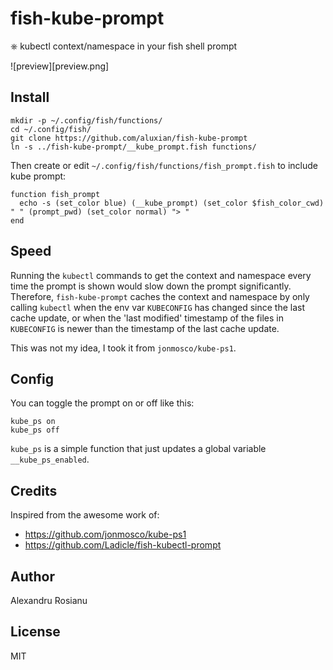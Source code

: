 # fish-kube-prompt

⎈ kubectl context/namespace in your fish shell prompt

![preview][preview.png]

## Install

```fish
mkdir -p ~/.config/fish/functions/
cd ~/.config/fish/
git clone https://github.com/aluxian/fish-kube-prompt
ln -s ../fish-kube-prompt/__kube_prompt.fish functions/
```

Then create or edit `~/.config/fish/functions/fish_prompt.fish` to include
kube prompt:

```
function fish_prompt
  echo -s (set_color blue) (__kube_prompt) (set_color $fish_color_cwd) " " (prompt_pwd) (set_color normal) "> "
end
```

## Speed

Running the `kubectl` commands to get the context and namespace every time
the prompt is shown would slow down the prompt significantly. Therefore,
`fish-kube-prompt` caches the context and namespace by only calling `kubectl`
when the env var `KUBECONFIG` has changed since the last cache update, or
when the 'last modified' timestamp of the files in `KUBECONFIG` is newer
than the timestamp of the last cache update.

This was not my idea, I took it from `jonmosco/kube-ps1`.

## Config

You can toggle the prompt on or off like this:

```fish
kube_ps on
kube_ps off
```

`kube_ps` is a simple function that just updates a global variable
`__kube_ps_enabled`.

## Credits

Inspired from the awesome work of:

* https://github.com/jonmosco/kube-ps1
* https://github.com/Ladicle/fish-kubectl-prompt

## Author

Alexandru Rosianu

## License

MIT
